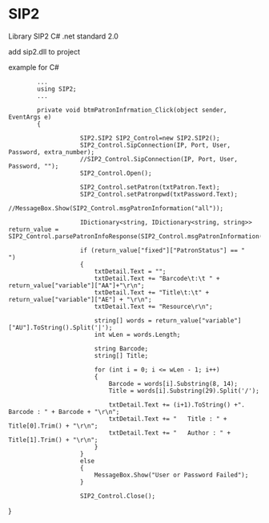 # SIP2

Library SIP2 C# .net standard 2.0

add sip2.dll to project

example for C#

            ...
            using SIP2;
            ...

            private void btmPatronInfrmation_Click(object sender, EventArgs e)
            {

                        SIP2.SIP2 SIP2_Control=new SIP2.SIP2(); 
                        SIP2_Control.SipConnection(IP, Port, User, Password, extra_number);
                        //SIP2_Control.SipConnection(IP, Port, User, Password, "");
                        SIP2_Control.Open();

                        SIP2_Control.setPatron(txtPatron.Text);
                        SIP2_Control.setPatronpwd(txtPassword.Text);
                        //MessageBox.Show(SIP2_Control.msgPatronInformation("all"));

                        IDictionary<string, IDictionary<string, string>> return_value = SIP2_Control.parsePatronInfoResponse(SIP2_Control.msgPatronInformation("all"));

                        if (return_value["fixed"]["PatronStatus"] == "              ")
                        {
                            txtDetail.Text = "";
                            txtDetail.Text += "Barcode\t:\t " + return_value["variable"]["AA"]+"\r\n";
                            txtDetail.Text += "Title\t:\t" + return_value["variable"]["AE"] + "\r\n";
                            txtDetail.Text += "Resource\r\n";

                            string[] words = return_value["variable"]["AU"].ToString().Split('|');
                            int wLen = words.Length;

                            string Barcode;
                            string[] Title;

                            for (int i = 0; i <= wLen - 1; i++)
                            {
                                Barcode = words[i].Substring(8, 14);
                                Title = words[i].Substring(29).Split('/');

                                txtDetail.Text += (i+1).ToString() +". Barcode : " + Barcode + "\r\n";
                                txtDetail.Text += "   Title : " + Title[0].Trim() + "\r\n";
                                txtDetail.Text += "   Author : " + Title[1].Trim() + "\r\n";
                            }
                        }
                        else
                        {
                            MessageBox.Show("User or Password Failed");
                        }

                        SIP2_Control.Close();

}
